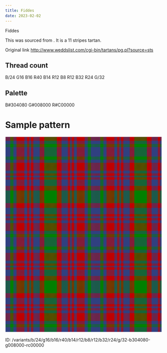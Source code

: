```yaml
---
title: Fiddes
date: 2023-02-02
---
```

Fiddes

This was sourced from <no value>.  It is a 11 stripes tartan.

Original link http://www.weddslist.com/cgi-bin/tartans/pg.pl?source=sts

## Thread count
B/24 G16 B16 R40 B14 R12 B8 R12 B32 R24 G/32

## Palette
B#304080 G#008000 R#C00000

# Sample pattern

![Tartan detail](tartan.png "B/24 G16 B16 R40 B14 R12 B8 R12 B32 R24 G/32 tartan")

ID: /variants/b/24/g16/b16/r40/b14/r12/b8/r12/b32/r24/g/32-b304080-g008000-rc00000